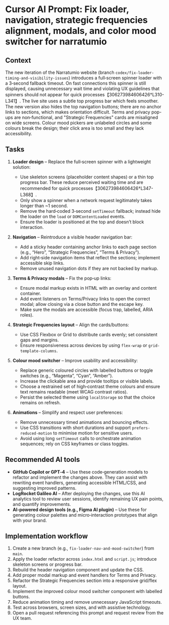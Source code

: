 # Cursor AI Prompt: Fix loader, navigation, strategic frequencies alignment, modals, and color mood switcher for narratumio

## Context

The new iteration of the Narratumio website (branch `codex/fix-loader-timing-and-visibility-issues`) introduces a full‑screen spinner loader with a 3‑second fallback timeout. On fast connections this spinner is still displayed, causing unnecessary wait time and violating UX guidelines that spinners should not appear for quick processes【306273984606426†L310-L341】. The live site uses a subtle top progress bar which feels smoother. The new version also hides the top navigation buttons; there are no anchor links to sections, which makes orientation difficult. Terms and privacy pop-ups are non‑functional, and "Strategic Frequencies" cards are misaligned on wide screens. Colour mood pickers are unlabeled circles and some colours break the design; their click area is too small and they lack accessibility.

## Tasks

1. **Loader design** – Replace the full‑screen spinner with a lightweight solution:
   - Use skeleton screens (placeholder content shapes) or a thin top progress bar. These reduce perceived waiting time and are recommended for quick processes【306273984606426†L347-L368】.
   - Only show a spinner when a network request legitimately takes longer than ~1 second.
   - Remove the hard‑coded 3‑second `setTimeout` fallback; instead hide the loader on the `load` or `DOMContentLoaded` events.
   - Ensure the loader is positioned at the top and doesn’t block interaction.

2. **Navigation** – Reintroduce a visible header navigation bar:
   - Add a sticky header containing anchor links to each page section (e.g., “Hero”, “Strategic Frequencies”, “Terms & Privacy”).
   - Add right‑side navigation items that reflect the sections; implement accessible skip links.
   - Remove unused navigation dots if they are not backed by markup.

3. **Terms & Privacy modals** – Fix the pop‑up links:
   - Ensure modal markup exists in HTML with an overlay and content container.
   - Add event listeners on Terms/Privacy links to open the correct modal; allow closing via a close button and the escape key.
   - Make sure the modals are accessible (focus trap, labelled, ARIA roles).

4. **Strategic Frequencies layout** – Align the cards/buttons:
   - Use CSS Flexbox or Grid to distribute cards evenly; set consistent gaps and margins.
   - Ensure responsiveness across devices by using `flex-wrap` or `grid-template-columns`.

5. **Colour mood switcher** – Improve usability and accessibility:
   - Replace generic coloured circles with labelled buttons or toggle switches (e.g., “Magenta”, “Cyan”, “Amber”).
   - Increase the clickable area and provide tooltips or visible labels.
   - Choose a restrained set of high‑contrast theme colours and ensure text remains readable (meet WCAG contrast ratios).
   - Persist the selected theme using `localStorage` so that the choice remains on refresh.

6. **Animations** – Simplify and respect user preferences:
   - Remove unnecessary timed animations and bouncing effects.
   - Use CSS transitions with short durations and support `prefers-reduced-motion` to minimise motion for sensitive users.
   - Avoid using long `setTimeout` calls to orchestrate animation sequences; rely on CSS keyframes or class toggles.

## Recommended AI tools

- **GitHub Copilot or GPT‑4** – Use these code‑generation models to refactor and implement the changes above. They can assist with rewriting event handlers, generating accessible HTML/CSS, and suggesting improved patterns.
- **LogRocket Galileo AI** – After deploying the changes, use this AI analytics tool to review user sessions, identify remaining UX pain points, and quantify improvements.
- **AI‑powered design tools (e.g., Figma AI plugin)** – Use these for generating colour palettes and micro‑interaction prototypes that align with your brand.

## Implementation workflow

1. Create a new branch (e.g., `fix-loader-nav-and-mood-switcher`) from `main`.
2. Apply the loader refactor across `index.html` and `script.js`; introduce skeleton screens or progress bar.
3. Rebuild the header navigation component and update the CSS.
4. Add proper modal markup and event handlers for Terms and Privacy.
5. Refactor the Strategic Frequencies section into a responsive grid/flex layout.
6. Implement the improved colour mood switcher component with labelled buttons.
7. Reduce animation timing and remove unnecessary JavaScript timeouts.
8. Test across browsers, screen sizes, and with assistive technology.
9. Open a pull request referencing this prompt and request review from the UX team.
